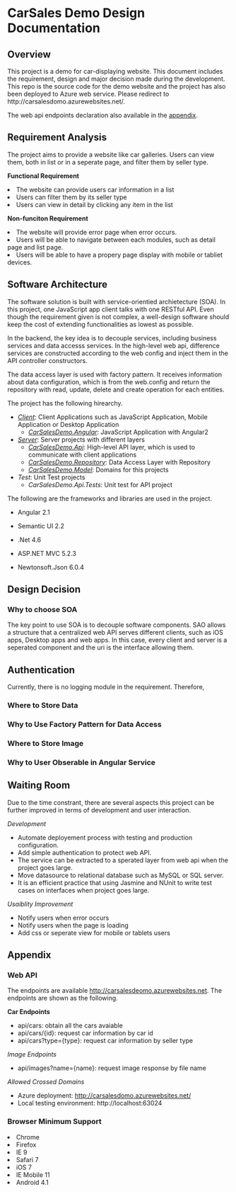 # CarSales Demo Design Documentation
## Overview
<p>This project is a demo for car-displaying website. This document includes the requirement, design and major decision made during the development. This repo is the source code for the demo website and the project has also been deployed to Azure web service. Please redirect to <a>http://carsalesdomo.azurewebsites.net/</a>.</p> The web api endpoints declaration also available in the <a href='#appendix'>appendix</a>.

## Requirement Analysis
The project aims to provide a website like car galleries. Users can view them, both in list or in a seperate page, and filter them by seller type.

<strong>Functional Requirement</strong>
<li>The website can provide users car information in a list</li>
<li>Users can filter them by its seller type</li>
<li>Users can view in detail by clicking any item in the list</li>

<strong>Non-funciton Requirement</strong>
<li>The website will provide error page when error occurs.</li>
<li>Users will be able to navigate between each modules, such as detail page and list page.</li>
<li>Users will be able to have a propery page display with mobile or tabliet devices.</li>

## Software Architecture
The software solution is built with service-orientied archietecture (SOA). In this project, one JavaScript app client talks with one RESTful API. Even though the requirement given is not complex, a well-design software should keep the cost of extending functionalities as lowest as possible.

In the backend, the key idea is to decouple services, including business services and data accesss services. In the high-level web api, difference services are constructed according to the web config and inject them in the API controller constructors.

The data access layer is used with factory pattern. It receives information about data configuration, which is from the web.config and return the repository with read, update, delete and create operation for each entities.

The project has the following hirearchy.
- <i><u>Client</u></i>: Client Applications such as JavaScript Application, Mobile Application or Desktop Application
  - <i><u>CarSalesDemo.Angular</u></i>: JavaScript Application with Angular2
- <i><u>Server</u></i>: Server projects with different layers
  - <i><u>CarSalesDemo.Api</u></i>: High-level API layer, which is used to communicate with client applications
  - <i><u>CarSalesDemo.Repository</u></i>: Data Access Layer with Repository
  - <i><u>CarSalesDemo.Model</u></i>: Domains for this projects
- <i>Test</i>: Unit Test projects
  - <i>CarSalesDemo.Api.Tests</i>: Unit test for API project
  
The following are the frameworks and libraries are used in the project.
- Angular 2.1
- Semantic UI 2.2

- .Net 4.6
- ASP.NET MVC 5.2.3
- Newtonsoft.Json 6.0.4

## Design Decision
### Why to choose SOA
The key point to use SOA is to decouple software components. SAO allows a structure that a centralized web API serves different clients, such as iOS apps, Desktop apps and web apps. In this case, every client and server is a seperated component and the uri is the interface allowing them.

## Authentication
Currently, there is no logging module in the requirement. Therefore, 

### Where to Store Data

### Why to Use Factory Pattern for Data Access

### Where to Store Image

### Why to User Obserable in Angular Service


## Waiting Room
Due to the time constrant, there are several aspects this project can be further improved in terms of development and user interaction.

<i>Development</i>
- Automate deployement process with testing and production configuration.
- Add simple authentication to protect web API.
- The service can be extracted to a sperated layer from web api when the project goes large.
- Move datasource to relational database such as MySQL or SQL server.
- It is an efficient practice that using Jasmine and NUnit to write test cases on interfaces when project goes large.

<i>Usaiblity Improvement</i>
- Notify users when error occurs
- Notify users when the page is loading
- Add css or seperate view for mobile or tablets users

## <span id='appendix'>Appendix</span>
### Web API
The endpoints are available http://carsalesdeomo.azurewebsites.net. The endpoints are shown as the following.

<strong>Car Endpoints</strong>
- api/cars: obtain all the cars avaiable
- api/cars/{id}: request car information by car id
- api/cars?type={type}: request car information by seller type

<i>Image Endpoints</i>
- api/images?name={name}: request image response by file name

<i>Allowed Crossed Domains</i>
- Azure deployment: http://carsalesdomo.azurewebsites.net/ 
- Local testing environment: http://localhost:63024

### Browser Minimum Support
<li>Chrome</li>
<li>Firefox</li>
<li>IE 9</li>
<li>Safari 7</li>
<li>iOS 7</li>
<li>IE Mobile 11</li>
<li>Android 4.1</li>

